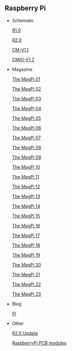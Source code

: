 ## Raspberry Pi
* Schematic

  [R1.0](http://www.raspberrypi.org/wp-content/uploads/2012/04/Raspberry-Pi-Schematics-R1.0.pdf)
  
  [R2.0](http://www.raspberrypi.org/wp-content/uploads/2012/10/Raspberry-Pi-R2.0-Schematics-Issue2.2_027.pdf)
  
  [CM-V1.1](http://www.raspberrypi.org/wp-content/uploads/2014/04/RPI-CM-V1_1-SCHEMATIC.pdf)
  
  [CMIO-V1.2](http://www.raspberrypi.org/wp-content/uploads/2014/04/RPI-CMIO-V1_2-SCHEMATIC.pdf)
  
* Magazine

  [The MagPi 01](http://www.themagpi.com/issue/issue-1/)
  
  [The MagPi 02](http://www.themagpi.com/issue/issue-2/)
  
  [The MagPi 03](http://www.themagpi.com/issue/issue-3/)
  
  [The MagPi 04](http://www.themagpi.com/issue/issue-4/)
  
  [The MagPi 05](http://www.themagpi.com/issue/issue-5/)
  
  [The MagPi 06](http://www.themagpi.com/issue/issue-6/)

  [The MagPi 07](http://www.themagpi.com/issue/issue-7/)
  
  [The MagPi 08](http://www.themagpi.com/issue/issue-8/)
  
  [The MagPi 09](http://www.themagpi.com/issue/issue-9/)
  
  [The MagPi 10](http://www.themagpi.com/issue/issue-10/)
  
  [The MagPi 11](http://www.themagpi.com/issue/issue-11/)
  
  [The MagPi 12](http://www.themagpi.com/issue/issue-12/)
  
  [The MagPi 13](http://www.themagpi.com/issue/issue-13/)
  
  [The MagPi 14](http://www.themagpi.com/issue/issue-14/)
  
  [The MagPi 15](http://www.themagpi.com/issue/issue-15/)
  
  [The MagPi 16](http://www.themagpi.com/issue/issue-16/)
  
  [The MagPi 17](http://www.themagpi.com/issue/issue-17/)
  
  [The MagPi 18](http://www.themagpi.com/issue/issue-18/)
  
  [The MagPi 19](http://www.themagpi.com/issue/issue-19/)

  [The MagPi 20](http://www.themagpi.com/issue/issue-20/)

  [The MagPi 21](http://www.themagpi.com/issue/issue-21/)
  
  [The MagPi 22](http://www.themagpi.com/issue/issue-22/)
  
  [The MagPi 23](http://www.themagpi.com/issue/issue-23/)

* Blog

  [Pi](http://pi.08opt.com/)









* Other

  [R2.0 Update](http://www.raspberrypi.org/upcoming-board-revision/)
  
  [RaspberryPi PCB modules](http://www.andrewscheller.co.uk/rpi_pcb_modules.html)